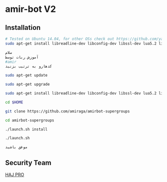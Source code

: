 amir-bot V2
============

Installation
------------
```bash
# Tested on Ubuntu 14.04, for other OSs check out https://github.com/yagop/telegram-bot/wiki/Installation
sudo apt-get install libreadline-dev libconfig-dev libssl-dev lua5.2 liblua5.2-dev libevent-dev make unzip git redis-server g++ libjansson-dev libpython-dev expat libexpat1-dev
```

```bash
سلام 
آموزش ربات توسط 
#amir
کدهارو به ترتیب بزنید

sudo apt-get update

sudo apt-get upgrade

sudo apt-get install libreadline-dev libconfig-dev libssl-dev lua5.2 liblua5.2-dev libevent-dev make unzip git redis-server g++ libjansson-dev libpython-dev expat libexpat1-dev

cd $HOME

git clone https://github.com/amiraga/amirbot-supergroups

cd amirbot-supergroups

./launch.sh install

./launch.sh

موفق باشيد
```

Security Team
-----------------

[HAJ PRO](http://telegram.me/OXx_Amir_xXO)<br>
